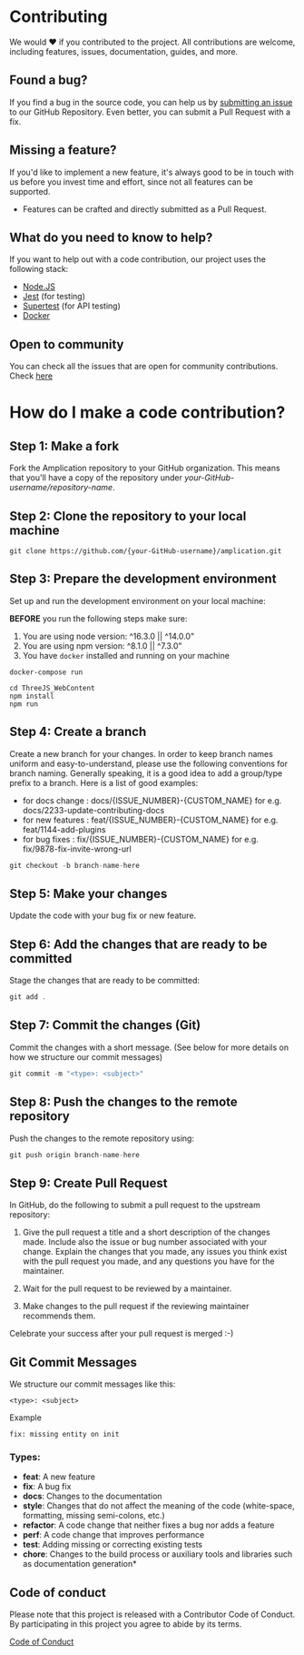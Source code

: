# Contributing

We would ❤️ if you contributed to the project. All contributions are welcome, including features, issues, documentation, guides, and more.

## Found a bug?

If you find a bug in the source code, you can help us by [submitting an issue](https://github.com/RebeccaRosies/DevelopmentV/issues) to our GitHub Repository. Even better, you can submit a Pull Request with a fix.

## Missing a feature?

If you'd like to implement a new feature, it's always good to be in touch with us before you invest time and effort, since not all features can be supported.

- Features can be crafted and directly submitted as a Pull Request.

## What do you need to know to help?

If you want to help out with a code contribution, our project uses the following stack:

- [Node.JS](https://nodejs.org/)
- [Jest](https://docs.nestjs.com/fundamentals/testing) (for testing)
- [Supertest](https://www.npmjs.com/package/supertest) (for API testing)
- [Docker](https://www.docker.com/)

## Open to community

You can check all the issues that are open for community contributions. Check [here](https://github.com/RebeccaRosies/DevelopmentV/issues)

# How do I make a code contribution?

## Step 1: Make a fork

Fork the Amplication repository to your GitHub organization. This means that you'll have a copy of the repository under _your-GitHub-username/repository-name_.

## Step 2: Clone the repository to your local machine

```
git clone https://github.com/{your-GitHub-username}/amplication.git

```

## Step 3: Prepare the development environment

Set up and run the development environment on your local machine:

**BEFORE** you run the following steps make sure:
1. You are using node version: ^16.3.0 || ^14.0.0"
2. You are using npm version: ^8.1.0 || ^7.3.0"
3. You have `docker` installed and running on your machine

```shell
docker-compose run
```

```shell
cd ThreeJS_WebContent
npm install
npm run 
```

## Step 4: Create a branch
Create a new branch for your changes.
In order to keep branch names uniform and easy-to-understand, please use the following conventions for branch naming.
Generally speaking, it is a good idea to add a group/type prefix to a branch.
Here is a list of good examples:
- for docs change : docs/{ISSUE_NUMBER}-{CUSTOM_NAME} for e.g. docs/2233-update-contributing-docs
- for new features : feat/{ISSUE_NUMBER}-{CUSTOM_NAME} for e.g. feat/1144-add-plugins
- for bug fixes : fix/{ISSUE_NUMBER}-{CUSTOM_NAME} for e.g. fix/9878-fix-invite-wrong-url


```jsx
git checkout -b branch-name-here
```

## Step 5: Make your changes

Update the code with your bug fix or new feature.

## Step 6: Add the changes that are ready to be committed

Stage the changes that are ready to be committed:

```jsx
git add .
```

## Step 7: Commit the changes (Git)

Commit the changes with a short message. (See below for more details on how we structure our commit messages)

```jsx
git commit -m "<type>: <subject>"
```

## Step 8: Push the changes to the remote repository

Push the changes to the remote repository using:

```jsx
git push origin branch-name-here
```

## Step 9: Create Pull Request

In GitHub, do the following to submit a pull request to the upstream repository:

1.  Give the pull request a title and a short description of the changes made. Include also the issue or bug number associated with your change. Explain the changes that you made, any issues you think exist with the pull request you made, and any questions you have for the maintainer.

2.  Wait for the pull request to be reviewed by a maintainer.

3.  Make changes to the pull request if the reviewing maintainer recommends them.

Celebrate your success after your pull request is merged :-)

## Git Commit Messages

We structure our commit messages like this:

```
<type>: <subject>
```

Example

```
fix: missing entity on init
```

### Types:

- **feat**: A new feature
- **fix**: A bug fix
- **docs**: Changes to the documentation
- **style**: Changes that do not affect the meaning of the code (white-space, formatting, missing semi-colons, etc.)
- **refactor**: A code change that neither fixes a bug nor adds a feature
- **perf**: A code change that improves performance
- **test**: Adding missing or correcting existing tests
- **chore**: Changes to the build process or auxiliary tools and libraries such as documentation generation*

## Code of conduct

Please note that this project is released with a Contributor Code of Conduct. By participating in this project you agree to abide by its terms.

[Code of Conduct](https://github.com/RebeccaRosies/DevelopmentV/blob/main/CODE_OF_CONDUCT.md)
